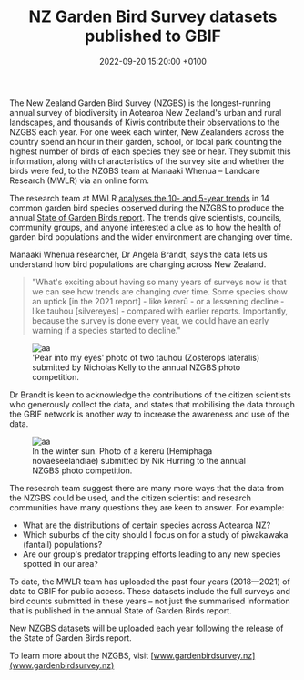 ﻿---
title:  "NZ Garden Bird Survey datasets published to GBIF"
date:   2022-09-20 15:20:00 +0100
categories: ["data", "citizen science"]
lang-ref: for authors
background: assets/images/posts/2022-08-14-garden-bird-survey.png
---

The New Zealand Garden Bird Survey (NZGBS) is the longest-running annual survey of biodiversity in Aotearoa New Zealand's urban and rural landscapes, and thousands of Kiwis contribute their observations to the NZGBS each year. For one week each winter, New Zealanders across the country spend an hour in their garden, school, or local park counting the highest number of birds of each species they see or hear. They submit this information, along with characteristics of the survey site and whether the birds were fed, to the NZGBS team at Manaaki Whenua – Landcare Research (MWLR) via an online form.

The research team at MWLR [analyses the 10- and 5-year trends](https://datastore.landcareresearch.co.nz/dataset/nzgbs-2018-trend-analysis-methods) in 14 common garden bird species observed during the NZGBS to produce the annual [State of Garden Birds report](https://gardenbirdsurvey.nz/results/). The trends give scientists, councils, community groups, and anyone interested a clue as to how the health of garden bird populations and the wider environment are changing over time.

Manaaki Whenua researcher, Dr Angela Brandt, says the data lets us understand how bird populations are changing across New Zealand. 
>"What's exciting about having so many years of surveys now is that we can see how trends are changing over time. Some species show an uptick [in the 2021 report] - like kererū - or a lessening decline - like tauhou [silvereyes] - compared with earlier reports. Importantly, because the survey is done every year, we could have an early warning if a species started to decline."


<figure>
    <img src="{{site.url}}/assets/images/posts/62c2b01f18ce3-IMG_8428-2-tauhou.jpg" alt="aa"/>
    <figcaption>'Pear into my eyes' photo of two tauhou (Zosterops lateralis) submitted by Nicholas Kelly to the annual NZGBS photo competition.</figcaption>
</figure>

 

Dr Brandt is keen to acknowledge the contributions of the citizen scientists who generously collect the data, and states that mobilising the data through the GBIF network is another way to increase the awareness and use of the data. 

<figure>
    <img src="{{site.url}}/assets/images/posts/62bfc4d750815-011A3985 - kereru.jpg" alt="aa"/>
    <figcaption>In the winter sun.  Photo of a kererū (Hemiphaga novaeseelandiae) submitted by Nik Hurring to the annual NZGBS photo competition.</figcaption>
</figure> 

The research team suggest there are many more ways that the data from the NZGBS could be used, and the citizen scientist and research communities have many questions they are keen to answer. For example: 
* What are the distributions of certain species across Aotearoa NZ? 
* Which suburbs of the city should I focus on for a study of pīwakawaka (fantail) populations? 
* Are our group's predator trapping efforts leading to any new species spotted in our area?

To date, the MWLR team has uploaded the past four years (2018—2021) of data to GBIF for public access. These datasets include the full surveys and bird counts submitted in these years – not just the summarised information that is published in the annual State of Garden Birds report.

New NZGBS datasets will be uploaded each year following the release of the State of Garden Birds report. 

To learn more about the NZGBS, visit [www.gardenbirdsurvey.nz](www.gardenbirdsurvey.nz)

